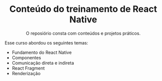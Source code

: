 <h1 align="center"> Conteúdo do treinamento de React Native </h1>

<p align="center">
O reposiório consta com conteúdos e projetos práticos.
</p>

Esse curso abordou os seguintes temas:

- Fundamento do React Native
- Componentes
- Comunicação direta e indireta
- React Fragment
- Renderização

